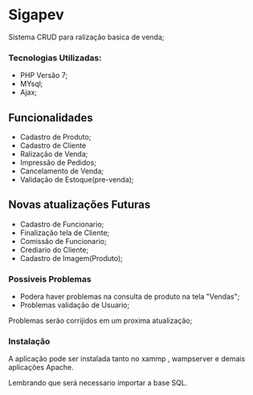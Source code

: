 # Sigapev
Sistema CRUD para ralização basica de venda;
### Tecnologias Utilizadas:
 - PHP Versão 7;
 - MYsql;
 - Ajax;
 
 ## Funcionalidades
  - Cadastro de Produto;
  - Cadastro de Cliente
  - Ralização de Venda;
  - Impressão de Pedidos;
  - Cancelamento de Venda;
  - Validação de Estoque(pre-venda);

##  Novas atualizações Futuras

  - Cadastro de Funcionario;
  - Finalização tela de Cliente;
  - Comissão de Funcionario;
  - Crediario do Cliente;
  - Cadastro de Imagem(Produto);

### Possiveis Problemas

* Podera haver problemas na consulta de produto na tela "Vendas";
* Problemas validação de Usuario;

Problemas serão corrijidos em um proxima atualização;
### Instalação

A aplicação pode ser instalada tanto no xammp , wampserver e demais aplicações Apache.

Lembrando que será necessario importar a base SQL.

